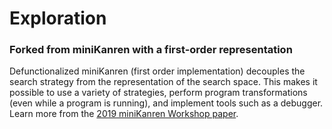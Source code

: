 # Exploration

###  Forked from miniKanren with a first-order representation
Defunctionalized miniKanren (first order implementation) decouples the search strategy from the representation of the search space.  This makes it possible to use a variety of strategies, perform program transformations (even while a program is running), and implement tools such as a debugger. Learn more from the [2019 miniKanren Workshop paper](http://minikanren.org/workshop/2019/minikanren19-final2.pdf).
